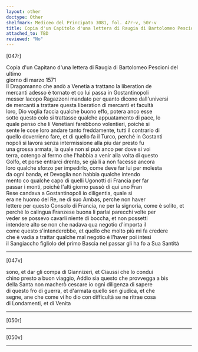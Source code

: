 ```yaml
---
layout: other
doctype: Other
shelfmark: Mediceo del Principato 3081, fol. 47r-v, 50r-v
title: Copia d'un Capitolo d'una lettera di Raugia di Bartolomeo Pescioni del ultimo giorno di Marzo 1571
attached_to: TBD
reviewed: "No"
---
```


[047r]  
  
  
Copia d'un Capitano d'una lettera di Raugia di Bartolomeo Pescioni del ultimo  
giorno di marzo 1571  
Il Dragomanno che andò a Venetia a trattano la liberation de  
mercanti adesso è tornato et co lui passa in Gostantinopoli  
messer Iacopo Ragazzoni mandato per quanto dicono dall'universi  
de mercanti a trattare questa liberation di mercanti et facultà  
loro, Dio voglia faccia qualche buono effo, potera anco esse  
sotto questo colo si trattasse qualche appuatamento di pace, lo  
quale penso che li Venetiani farebbono volentieri, poiché si  
sente le cose loro andare tanto freddamente, tutti il contrario di  
quello doverrieno fare, et di quello fa il Turco, perché in Gostanti  
nopoli si lavora senza intermissione alla piu dar presto fu  
una grossa armata, la quale non si può anco per dove si voi  
terra, cotengo al fermo che l'habbia a venir alla volta di questo  
Golfo, et porse entrarci drento, se già li a non facesse ancora  
loro qualche sforzo per impedirlo, come deve far lui per molesta  
da ogni banda, et Devoglia non habbia qualche intendo  
mento co qualche capo di quelli Ugonotti di Francia per far  
passar i monti, poiché l'alti giorno passò di qui uno Fran  
Rese candava a Gostantinopoli io diligentia, quale si  
era ne huomo del Re, ne di suo Ambas, perche non haver  
lettere per questo Consolo di Francia, ne per la signoria, come è solito, et  
perché lo calingua Franzese buona li parlai parecchi volte per  
veder se possevo cavarli niente di boccha, et non possetti  
intendere alto se non che nadava qua negotio d'importa il  
come questo s'intenderebbe, et quello che molto più mi fa credere  
che è vadia a trattar qualche mal negotio è l'haver poi intesi  
il Sangiaccho figliolo del primo Bascia nel passar gli ha fo a Sua Santità  
  
---  

[047v]  
  
  
sono, et dar gli compa di Giannizeri, et Ciaussi che lo condui  
chino presto a buon viaggio, Addio sia questo che provvegga a bis  
della Santa non macherò cescare io ogni diligenza di sapere  
di questo fro di guerra, et d'armata quello sen giudica, et che  
segne, ane che come vi ho dio con difficultà se ne ritrae cosa  
di Londamenti, et di Venita  
  
---  

[050r]  
  
  
  
---  

[050v]  
  
  
  
---  

